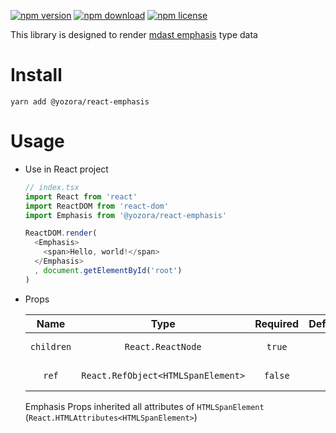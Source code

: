 [![npm version](https://img.shields.io/npm/v/@yozora/react-emphasis.svg)](https://www.npmjs.com/package/@yozora/react-emphasis)
[![npm download](https://img.shields.io/npm/dm/@yozora/react-emphasis.svg)](https://www.npmjs.com/package/@yozora/react-emphasis)
[![npm license](https://img.shields.io/npm/l/@yozora/react-emphasis.svg)](https://www.npmjs.com/package/@yozora/react-emphasis)


This library is designed to render [mdast emphasis][] type data


# Install

  ```shell
  yarn add @yozora/react-emphasis
  ```

# Usage
  * Use in React project

    ```typescript
    // index.tsx
    import React from 'react'
    import ReactDOM from 'react-dom'
    import Emphasis from '@yozora/react-emphasis'

    ReactDOM.render(
      <Emphasis>
        <span>Hello, world!</span>
      </Emphasis>
      , document.getElementById('root')
    )
    ```

  * Props

     Name       | Type                                | Required  | Default | Description
    :----------:|:-----------------------------------:|:---------:|:-------:|:-------------
     `children` | `React.ReactNode`                   | `true`    | `-`     | Emphasis content
     `ref`      | `React.RefObject<HTMLSpanElement>`  | `false`   | `-`     | Forwarded ref callback

    Emphasis Props inherited all attributes of `HTMLSpanElement` (`React.HTMLAttributes<HTMLSpanElement>`)

[mdast emphasis]: https://github.com/syntax-tree/mdast#emphasis
